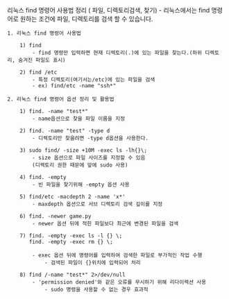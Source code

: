 리눅스 find 명령어 사용법 정리 ( 파일, 디렉토리검색, 찾기)
    - 리눅스에서는 find 명령어로 원하는 조건에 파일, 디렉토리를 검색 할 수 있습니다. 

    1. 리눅스 find 명령어 사용법

        1) find
            - find 명령만 입력하면 현재 디렉토리(.)에 있는 파일을 찾는다.(하위 디렉토리, 숨겨진 파일도 표시)

        2) find /etc
            - 특정 디렉토리(여기서는/etc)에 있는 파일을 검색
            - ex) find/etc -name "ssh*"

    2. 리눅스 find 명령어 옵션 정리 및 활용법

        1) find. -name "test*"
            - name옵션으로 찾을 파일 이름을 지정

        2) find. -name "test" -type d
            - 디렉토리만 찾을려면 -type d옵션을 사용한다.

        3) sudo find/ -size +10M -exec ls -lh{}\;
            - size 옵션으로 파일 사이즈를 지정할 수 있음
            (디렉토리 권한 때문에 앞에 sudo 사용)                     

        4) find. -empty
            - 빈 파일을 찾기위해 -empty 옵션 사용

        5) find/etc -macdepth 2 -name 'x*'
            - maxdepth 옵션으로 서브 디렉토리 검색 깊이를 지정

        6) find. -newer game.py
            - newer 옵션 뒤에 적힌 파일보다 최근에 변경된 파일을 검색

        7) find. -empty -exec ls -l {} \;
           find. -empty -exec rm {} \;

            - exec 옵션 뒤에 명령어를 입력하여 검색한 파일로 부가적인 작업 수행
                - 검색된 파일이 {}위치에 입력되어 처리

        8) find /-name "test*" 2>/dev/null
            - 'permission denied'와 같은 오류를 무시하기 위해 리다이렉션 사용
                - sudo 명령을 사용할 수 없는 경우 효과적    
